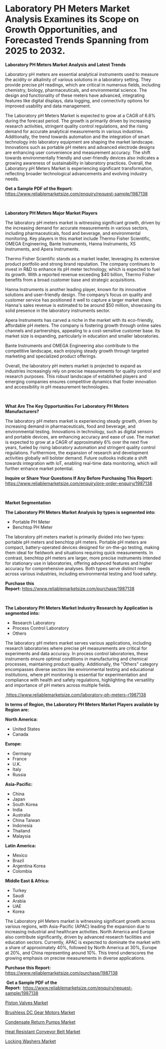 <p><h1>Laboratory PH Meters Market Analysis Examines its Scope on Growth Opportunities, and Forecasted Trends Spanning from 2025 to 2032.</h1></p><p><strong>Laboratory PH Meters Market Analysis and Latest Trends</strong></p>
<p><p>Laboratory pH meters are essential analytical instruments used to measure the acidity or alkalinity of various solutions in a laboratory setting. They provide precise pH readings, which are critical in numerous fields, including chemistry, biology, pharmaceuticals, and environmental science. The design and functionality of these meters have advanced, integrating features like digital displays, data logging, and connectivity options for improved usability and data management.</p><p>The Laboratory pH Meters Market is expected to grow at a CAGR of 6.8% during the forecast period. The growth is primarily driven by increasing research activities, stringent quality control regulations, and the rising demand for accurate analytical measurements in various industries. Additionally, the trend towards automation and the integration of smart technology into laboratory equipment are shaping the market landscape. Innovations such as portable pH meters and advanced electrode designs are enhancing user convenience and measurement accuracy. The shift towards environmentally friendly and user-friendly devices also indicates a growing awareness of sustainability in laboratory practices. Overall, the Laboratory pH Meters Market is experiencing significant transformation, reflecting broader technological advancements and evolving industry needs.</p></p>
<p><strong>Get a Sample PDF of the Report:&nbsp;</strong> <a href="https://www.reliablemarketsize.com/enquiry/request-sample/1987138?utm_campaign=1131&utm_medium=2&utm_source=Github&utm_content=ia&utm_term=10042025&utm_id=laboratory-ph-meters">https://www.reliablemarketsize.com/enquiry/request-sample/1987138</a></p>
<p>&nbsp;</p>
<p><strong>Laboratory PH Meters Major Market Players</strong></p>
<p><p>The laboratory pH meters market is witnessing significant growth, driven by the increasing demand for accurate measurements in various sectors, including pharmaceuticals, food and beverage, and environmental monitoring. Key players in this market include Thermo Fisher Scientific, OMEGA Engineering, Bante Instruments, Hanna Instruments, XS Instruments, and Apera Instruments.</p><p>Thermo Fisher Scientific stands as a market leader, leveraging its extensive product portfolio and strong brand reputation. The company continues to invest in R&D to enhance its pH meter technology, which is expected to fuel its growth. With a reported revenue exceeding $40 billion, Thermo Fisher benefits from a broad customer base and strategic acquisitions.</p><p>Hanna Instruments is another leading player, known for its innovative solutions and user-friendly design. The company’s focus on quality and customer service has positioned it well to capture a larger market share. Hanna's sales revenue is estimated to be around $50 million, showcasing its solid presence in the laboratory instruments sector.</p><p>Apera Instruments has carved a niche in the market with its eco-friendly, affordable pH meters. The company is fostering growth through online sales channels and partnerships, appealing to a cost-sensitive customer base. Its market size is expanding, particularly in education and smaller laboratories.</p><p>Bante Instruments and OMEGA Engineering also contribute to the competitive landscape, each enjoying steady growth through targeted marketing and specialized product offerings. </p><p>Overall, the laboratory pH meters market is projected to expand as industries increasingly rely on precise measurements for quality control and research purposes. This robust landscape of established players and emerging companies ensures competitive dynamics that foster innovation and accessibility in pH measurement technologies.</p></p>
<p>&nbsp;</p>
<p><strong>What Are The Key Opportunities For Laboratory PH Meters Manufacturers?</strong></p>
<p><p>The laboratory pH meters market is experiencing steady growth, driven by increasing demand in pharmaceuticals, food and beverage, and environmental testing. Innovations in technology, such as digital sensors and portable devices, are enhancing accuracy and ease of use. The market is expected to grow at a CAGR of approximately 6% over the next five years, fueled by rising laboratory automation and stringent quality control regulations. Furthermore, the expansion of research and development activities globally will bolster demand. Future outlooks indicate a shift towards integration with IoT, enabling real-time data monitoring, which will further enhance market potential.</p></p>
<p><strong>Inquire or Share Your Questions If Any Before Purchasing This Report:</strong> <a href="https://www.reliablemarketsize.com/enquiry/pre-order-enquiry/1987138?utm_campaign=1131&utm_medium=2&utm_source=Github&utm_content=ia&utm_term=10042025&utm_id=laboratory-ph-meters">https://www.reliablemarketsize.com/enquiry/pre-order-enquiry/1987138</a></p>
<p>&nbsp;</p>
<p><strong>Market Segmentation</strong></p>
<p><strong>The Laboratory PH Meters Market Analysis by types is segmented into:</strong></p>
<p><ul><li>Portable PH Meter</li><li>Benchtop PH Meter</li></ul></p>
<p><p>The laboratory pH meters market is primarily divided into two types: portable pH meters and benchtop pH meters. Portable pH meters are compact, battery-operated devices designed for on-the-go testing, making them ideal for fieldwork and situations requiring quick measurements. In contrast, benchtop pH meters are larger, more precise instruments intended for stationary use in laboratories, offering advanced features and higher accuracy for comprehensive analyses. Both types serve distinct needs across various industries, including environmental testing and food safety.</p></p>
<p><strong>Purchase this Report:&nbsp;</strong><a href="https://www.reliablemarketsize.com/purchase/1987138?utm_campaign=1131&utm_medium=2&utm_source=Github&utm_content=ia&utm_term=10042025&utm_id=laboratory-ph-meters">https://www.reliablemarketsize.com/purchase/1987138</a></p>
<p>&nbsp;</p>
<p><strong>The Laboratory PH Meters Market Industry Research by Application is segmented into:</strong></p>
<p><ul><li>Research Laboratory</li><li>Process Control Laboratory</li><li>Others</li></ul></p>
<p><p>The laboratory pH meters market serves various applications, including research laboratories where precise pH measurements are critical for experiments and data accuracy. In process control laboratories, these instruments ensure optimal conditions in manufacturing and chemical processes, maintaining product quality. Additionally, the "Others" category encompasses diverse sectors like environmental testing and educational institutions, where pH monitoring is essential for experimentation and compliance with health and safety regulations, highlighting the versatility and importance of pH meters across multiple fields.</p></p>
<p><a href="https://www.reliablemarketsize.com/laboratory-ph-meters-r1987138?utm_campaign=1131&utm_medium=2&utm_source=Github&utm_content=ia&utm_term=10042025&utm_id=laboratory-ph-meters">&nbsp;https://www.reliablemarketsize.com/laboratory-ph-meters-r1987138</a></p>
<p><strong>In terms of Region, the Laboratory PH Meters Market Players available by Region are:</strong></p>
<p>
    <p> <strong> North America: </strong>
        <ul>
            <li>United States</li>
            <li>Canada</li>
        </ul>
        </p> 
    <p> <strong> Europe: </strong>
        <ul>
            <li>Germany</li>
            <li>France</li>
            <li>U.K.</li>
            <li>Italy</li>
            <li>Russia</li>
        </ul>
        </p> 
    <p> <strong> Asia-Pacific: </strong>
        <ul>
            <li>China</li>
            <li>Japan</li>
            <li>South Korea</li>
            <li>India</li>
            <li>Australia</li>
            <li>China Taiwan</li>
            <li>Indonesia</li>
            <li>Thailand</li>
            <li>Malaysia</li>
        </ul>
        </p> 
    <p> <strong> Latin America: </strong>
        <ul>
            <li>Mexico</li>
            <li>Brazil</li>
            <li>Argentina Korea</li>
            <li>Colombia</li>
        </ul>
        </p> 
    <p> <strong> Middle East & Africa: </strong>
        <ul>
            <li>Turkey</li>
            <li>Saudi</li>
            <li>Arabia</li>
            <li>UAE</li>
            <li>Korea</li>
        </ul>
    </p>
    </p>
<p><p>The Laboratory pH Meters market is witnessing significant growth across various regions, with Asia-Pacific (APAC) leading the expansion due to increasing industrial and healthcare activities. North America and Europe also contribute significantly, driven by advanced research facilities and education sectors. Currently, APAC is expected to dominate the market with a share of approximately 40%, followed by North America at 30%, Europe at 20%, and China representing around 10%. This trend underscores the growing emphasis on precise measurements in diverse applications.</p></p>
<p><strong>Purchase this Report: </strong><a href="https://www.reliablemarketsize.com/purchase/1987138?utm_campaign=1131&utm_medium=2&utm_source=Github&utm_content=ia&utm_term=10042025&utm_id=laboratory-ph-meters">https://www.reliablemarketsize.com/purchase/1987138</a></p>
<p>&nbsp;<strong>Get a Sample PDF of the Report:&nbsp;&nbsp;</strong><a href="https://www.reliablemarketsize.com/enquiry/request-sample/1987138?utm_campaign=1131&utm_medium=2&utm_source=Github&utm_content=ia&utm_term=10042025&utm_id=laboratory-ph-meters">https://www.reliablemarketsize.com/enquiry/request-sample/1987138</a></p>
<p><strong></strong></p>
<p><p><a href="https://github.com/sentoljinqiu/Market-Research-Report-List-1/blob/main/piston-valves-market.md?utm_campaign=1131&utm_medium=2&utm_source=Github&utm_content=ia&utm_term=10042025&utm_id=laboratory-ph-meters">Piston Valves Market</a></p><p><a href="https://github.com/saribuissawi/Market-Research-Report-List-1/blob/main/brushless-dc-gear-motors-market.md?utm_campaign=1131&utm_medium=2&utm_source=Github&utm_content=ia&utm_term=10042025&utm_id=laboratory-ph-meters">Brushless DC Gear Motors Market</a></p><p><a href="https://github.com/gilerzelko7a/Market-Research-Report-List-1/blob/main/condensate-return-pumps-market.md?utm_campaign=1131&utm_medium=2&utm_source=Github&utm_content=ia&utm_term=10042025&utm_id=laboratory-ph-meters">Condensate Return Pumps Market</a></p><p><a href="https://github.com/kecixayaab/Market-Research-Report-List-1/blob/main/heat-resistant-conveyor-belt-market.md?utm_campaign=1131&utm_medium=2&utm_source=Github&utm_content=ia&utm_term=10042025&utm_id=laboratory-ph-meters">Heat Resistant Conveyor Belt Market</a></p><p><a href="https://github.com/vandelmanize/Market-Research-Report-List-1/blob/main/locking-washers-market.md?utm_campaign=1131&utm_medium=2&utm_source=Github&utm_content=ia&utm_term=10042025&utm_id=laboratory-ph-meters">Locking Washers Market</a></p></p>